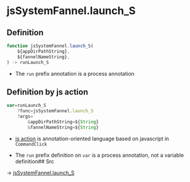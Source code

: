 # jsSystemFannel.launch_S

## Definition

```js.js
function jsSystemFannel.launch_S(
	${appDirPathString},
	${fannelNameString},
) -> runLaunch_S
```

- The `run` prefix annotation is a process annotation
## Definition by js action

```js.js
var=runLaunch_S
	?func=jsSystemFannel.launch_S
	?args=
		&appDirPathString=${String}
		&fannelNameString=${String}
```

- [js action](#) is annotation-oriented language based on javascript in `CommandClick`

- The `run` prefix definition on `var` is a process annotation, not a variable definition## Src

-> [jsSystemFannel.launch_S](https://github.com/puutaro/CommandClick/blob/master/app/src/main/java/com/puutaro/commandclick/fragment_lib/terminal_fragment/js_interface/system/JsSystemFannel.kt#L11)


